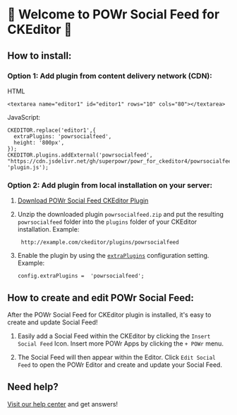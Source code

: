 # 🎉 Welcome to POWr Social Feed for CKEditor 🎉

## How to install:

### Option 1: Add plugin from content delivery network (CDN):
HTML

    <textarea name="editor1" id="editor1" rows="10" cols="80"></textarea>

JavaScript:

    CKEDITOR.replace('editor1',{
      extraPlugins: 'powrsocialfeed',
      height: '800px',
    });
    CKEDITOR.plugins.addExternal('powrsocialfeed', "https://cdn.jsdelivr.net/gh/superpowr/powr_for_ckeditor4/powrsocialfeed/", 'plugin.js');

### Option 2: Add plugin from local installation on your server:
1.  [Download POWr Social Feed CKEditor Plugin](https://cdn.jsdelivr.net/gh/superpowr/powr_for_ckeditor4/powrsocialfeed/powrsocialfeed.zip)
2. Unzip the downloaded plugin  `powrsocialfeed.zip`  and put the resulting `powrsocialfeed` folder into the  `plugins`  folder of your CKEditor installation. Example:

	    http://example.com/ckeditor/plugins/powrsocialfeed

3.  Enable the plugin by using the  [`extraPlugins`](https://ckeditor.com/docs/ckeditor4/latest/api/CKEDITOR_config.html#cfg-extraPlugins)  configuration setting. Example:

	    config.extraPlugins =  'powrsocialfeed';



## How to create and edit POWr Social Feed:

After the POWr Social Feed for CKEditor plugin is installed, it's easy to create and update Social Feed!

1. Easily add a Social Feed within the CKEditor by clicking the `Insert Social Feed` Icon. Insert more POWr Apps by clicking the `+ POWr` menu.

2. The Social Feed will then appear within the Editor. Click `Edit Social Feed` to open the POWr Editor and create and update your Social Feed.

## Need help?
[Visit our help center](https://www.powr.io/knowledge-base) and get answers!
